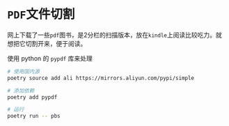 # `PDF`文件切割

网上下载了一些`pdf`图书，是2分栏的扫描版本，放在`kindle`上阅读比较吃力。就想把它切割开来，便于阅读。

使用 python 的 `pypdf` 库来处理

```bash
# 使用国内源
poetry source add ali https://mirrors.aliyun.com/pypi/simple

# 添加依赖
poetry add pypdf

# 运行
poetry run -- pbs
```

